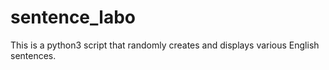 # sentence_labo
This is a python3 script that randomly creates and displays various English sentences.
